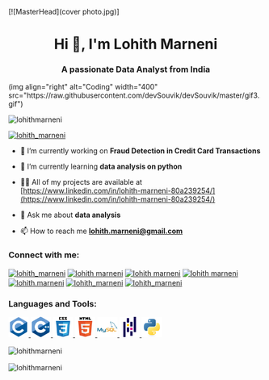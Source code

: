 [![MasterHead](cover photo.jpg)]
<h1 align="center">Hi 👋, I'm Lohith Marneni</h1>
<h3 align="center">A passionate Data Analyst from India</h3>
(img align="right" alt="Coding" width="400" src="https://raw.githubusercontent.com/devSouvik/devSouvik/master/gif3.gif")
<p align="left"> <img src="https://komarev.com/ghpvc/?username=lohithmarneni&label=Profile%20views&color=0e75b6&style=flat" alt="lohithmarneni" /> </p>

<p align="left"> <a href="https://twitter.com/lohith_marneni" target="blank"><img src="https://img.shields.io/twitter/follow/lohith_marneni?logo=twitter&style=for-the-badge" alt="lohith_marneni" /></a> </p>

- 🔭 I’m currently working on **Fraud Detection in Credit Card Transactions**

- 🌱 I’m currently learning **data analysis on python**

- 👨‍💻 All of my projects are available at [https://www.linkedin.com/in/lohith-marneni-80a239254/](https://www.linkedin.com/in/lohith-marneni-80a239254/)

- 💬 Ask me about **data analysis**

- 📫 How to reach me **lohith.marneni@gmail.com**

<h3 align="left">Connect with me:</h3>
<p align="left">
<a href="https://twitter.com/lohith_marneni" target="blank"><img align="center" src="https://raw.githubusercontent.com/rahuldkjain/github-profile-readme-generator/master/src/images/icons/Social/twitter.svg" alt="lohith_marneni" height="30" width="40" /></a>
<a href="https://linkedin.com/in/lohith marneni" target="blank"><img align="center" src="https://raw.githubusercontent.com/rahuldkjain/github-profile-readme-generator/master/src/images/icons/Social/linked-in-alt.svg" alt="lohith marneni" height="30" width="40" /></a>
<a href="https://kaggle.com/lohith marneni" target="blank"><img align="center" src="https://raw.githubusercontent.com/rahuldkjain/github-profile-readme-generator/master/src/images/icons/Social/kaggle.svg" alt="lohith marneni" height="30" width="40" /></a>
<a href="https://fb.com/lohith marneni" target="blank"><img align="center" src="https://raw.githubusercontent.com/rahuldkjain/github-profile-readme-generator/master/src/images/icons/Social/facebook.svg" alt="lohith marneni" height="30" width="40" /></a>
<a href="https://instagram.com/lohith.marneni" target="blank"><img align="center" src="https://raw.githubusercontent.com/rahuldkjain/github-profile-readme-generator/master/src/images/icons/Social/instagram.svg" alt="lohith.marneni" height="30" width="40" /></a>
<a href="https://www.codechef.com/users/lohith_marneni" target="blank"><img align="center" src="https://cdn.jsdelivr.net/npm/simple-icons@3.1.0/icons/codechef.svg" alt="lohith_marneni" height="30" width="40" /></a>
<a href="https://www.leetcode.com/lohith_marneni" target="blank"><img align="center" src="https://raw.githubusercontent.com/rahuldkjain/github-profile-readme-generator/master/src/images/icons/Social/leet-code.svg" alt="lohith_marneni" height="30" width="40" /></a>
</p>

<h3 align="left">Languages and Tools:</h3>
<p align="left"> <a href="https://www.cprogramming.com/" target="_blank" rel="noreferrer"> <img src="https://raw.githubusercontent.com/devicons/devicon/master/icons/c/c-original.svg" alt="c" width="40" height="40"/> </a> <a href="https://www.w3schools.com/cpp/" target="_blank" rel="noreferrer"> <img src="https://raw.githubusercontent.com/devicons/devicon/master/icons/cplusplus/cplusplus-original.svg" alt="cplusplus" width="40" height="40"/> </a> <a href="https://www.w3schools.com/css/" target="_blank" rel="noreferrer"> <img src="https://raw.githubusercontent.com/devicons/devicon/master/icons/css3/css3-original-wordmark.svg" alt="css3" width="40" height="40"/> </a> <a href="https://www.w3.org/html/" target="_blank" rel="noreferrer"> <img src="https://raw.githubusercontent.com/devicons/devicon/master/icons/html5/html5-original-wordmark.svg" alt="html5" width="40" height="40"/> </a> <a href="https://www.mysql.com/" target="_blank" rel="noreferrer"> <img src="https://raw.githubusercontent.com/devicons/devicon/master/icons/mysql/mysql-original-wordmark.svg" alt="mysql" width="40" height="40"/> </a> <a href="https://pandas.pydata.org/" target="_blank" rel="noreferrer"> <img src="https://raw.githubusercontent.com/devicons/devicon/2ae2a900d2f041da66e950e4d48052658d850630/icons/pandas/pandas-original.svg" alt="pandas" width="40" height="40"/> </a> <a href="https://www.python.org" target="_blank" rel="noreferrer"> <img src="https://raw.githubusercontent.com/devicons/devicon/master/icons/python/python-original.svg" alt="python" width="40" height="40"/> </a> </p>

<p><img align="center" src="https://github-readme-stats.vercel.app/api/top-langs?username=lohithmarneni&show_icons=true&locale=en&layout=compact" alt="lohithmarneni" /></p>

<p><img align="center" src="https://github-readme-streak-stats.herokuapp.com/?user=lohithmarneni&" alt="lohithmarneni" /></p>
